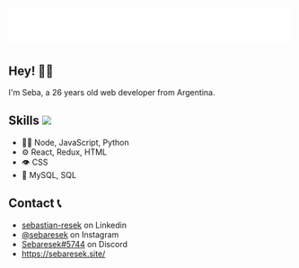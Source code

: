 <h1 align="center">
  <img src="https://raw.githubusercontent.com/sebaresek/sebaresek/main/name.svg" alt="Seba Resek" />
</h1>

## Hey! 👋🏾
I'm Seba, a 26 years old web developer from Argentina.

## <h2> Skills <img src = "https://media2.giphy.com/media/QssGEmpkyEOhBCb7e1/giphy.gif?cid=ecf05e47a0n3gi1bfqntqmob8g9aid1oyj2wr3ds3mg700bl&rid=giphy.gif" width = 32px> </h2>
- 👨‍💻 Node, JavaScript, Python
- ⚙️ React, Redux, HTML
- 👁️ CSS 
- 💽 MySQL, SQL

## Contact 📞
- [sebastian-resek](https://www.linkedin.com/in/sebaresek/) on Linkedin
- [@sebaresek](https://www.instagram.com/sebaresek/) on Instagram
- [Sebaresek#5744](./) on Discord
- https://sebaresek.site/
